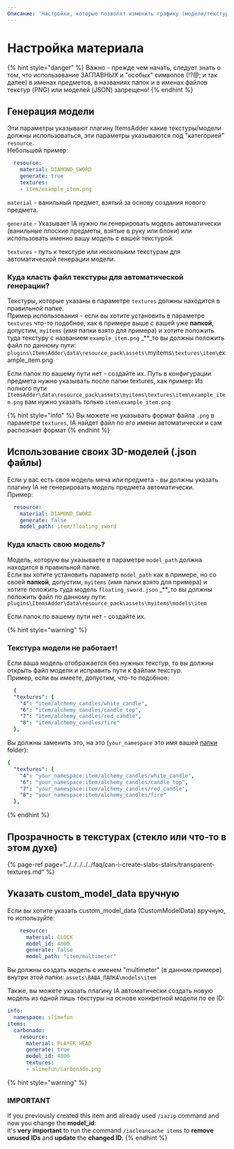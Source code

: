 ```yaml
---
Описание: 'Настройки, которые позволят изменить графику (модели/текстуры) для предметов'
---
```


# Настройка материала

{% hint style="danger" %}
Важно - прежде чем начать, следует знать о том, что использование ЗАГЛАВНЫХ и "особых" символов \(!?@; и так далее\) в именах предметов, в названиях папок и в именах файлов текстур \(PNG\) или моделей \(JSON\) запрещено!
{% endhint %}

## Генерация модели

Эти параметры указывают плагину ItemsAdder какие текстуры/модели должны использоваться, эти параметры указываются под "категорией" `resource`.  
Небольшой пример:

```yaml
  resource:
    material: DIAMOND_SWORD
    generate: true
    textures:
    - item/example_item.png
```

`material` - ванильный предмет, взятый за основу создания нового предмета.

`generate` - Указывает IA нужно ли генерировать модель автоматически \(ванильные плоские предметы, взятые в руку или блоки\) или использовать именно вашу модель с вашей текстурой.

`textures` - путь к текстуре или нескольким текстурам для автоматической генерации модели.

### Куда класть файл текстуры для автоматической генерации?

Текстуры, которые указаны в параметре `textures` должны находится в правильной папке.  
Пример использования - если вы хотите установить в параметре `textures` что-то подобное, как в примере выше с вашей уже **папкой**, допустим, `myitems` \(имя папки взято для примера\) и хотите положить туда текстуру с названием `example_item.png` _\*\*_то вы должны положить файл по данному пути: `plugins\ItemsAdder\data\resource_pack\assets\`myitems`\textures\item\`example\_item.png

Если папок по вашему пути нет - создайте их. Путь в конфигурации предмета нужно указывать после папки textures, как пример: Из полного пути `ItemsAdder\data\resource_pack\assets\myitems\textures\item\example_item.png` вам нужно указать только `item\example_item.png`

{% hint style="info" %}
Вы можете не указывать формат файла `.png` в параметре `textures`, IA найдет файл по его имени автоматически и сам распознает формат
{% endhint %}

## Использование своих 3D-моделей \(.json файлы\)

Если у вас есть своя модель меча или предмета - вы должны указать плагину IA не генерировать модель предмета автоматически.  
Пример:

```yaml
  resource:
    material: DIAMOND_SWORD
    generate: false
    model_path: item/floating_sword
```

### Куда класть свою модель?

Модель, которую вы указываете в параметре `model_path` должна находится в правильной папке.  
Если вы хотите установить параметр `model_path` как в примере, но со своей **папкой**, допустим, `myitems` \(имя папки взято для примера\) и хотите положить туда модель `floating_sword.json` _\*\*_то вы должны положить файл по данному пути: `plugins\ItemsAdder\data\resource_pack\assets\myitems\models\item`

Если папок по вашему пути нет - создайте их.

{% hint style="warning" %}
### Текстура модели не работает!

Если ваша модель отображается без нужных текстур, то вы должны открыть файл модели и исправить пути к файлам текстур.  
Пример, если вы имеете, допустим, что-то подобное:

```yaml
  {
  "textures": {
    "4": "item/alchemy_candles/white_candle",
    "6": "item/alchemy_candles/candle_top",
    "7": "item/alchemy_candles/red_candle",
    "8": "item/alchemy_candles/fire"
  },
```

Вы должны заменить это, на это \(`your_namespace` это имя вашей [папки ](../../../beginners/basic-concepts/namespace.md)folder\):

```yaml
{
  "textures": {
    "4": "your_namespace:item/alchemy_candles/white_candle",
    "6": "your_namespace:item/alchemy_candles/candle_top",
    "7": "your_namespace:item/alchemy_candles/red_candle",
    "8": "your_namespace:item/alchemy_candles/fire"
  },
```
{% endhint %}

## Прозрачность в текстурах \(стекло или что-то в этом духе\)

{% page-ref page="../../../../../faq/can-i-create-slabs-stairs/transparent-textures.md" %}

## Указать custom\_model\_data вручную

Если вы хотите указать custom\_model\_data \(CustomModelData\) вручную, то используйте:

```yaml
    resource:
      material: CLOCK
      model_id: 4000
      generate: false
      model_path: "item/multimeter"
```

Вы должны создать модель с именем "multimeter" \(в данном примере\) внутри этой папки: `assets\ВАША_ПАПКА\models\item`

Также, вы можете указать плагину IA автоматически создать новую модель из одной лишь текстуры на основе конкретной модели по ее ID:

```yaml
info:
  namespace: slimefun
items:
  carbonado:
    resource:
      material: PLAYER_HEAD
      generate: true
      model_id: 4000
      textures:
      - slimefun/carbonado.png
```

{% hint style="warning" %}
### IMPORTANT

If you previously created this item and already used `/iazip` command and now you change the **model\_id**:  
it's **very important** to run the command `/iacleancache items` to **remove unused IDs** and **update** the **changed ID**.
{% endhint %}

